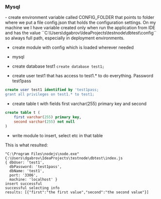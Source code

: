 <h3>Mysql</h3>
- create environment variable called CONFIG_FOLDER that points to folder where we put
a file config.json that holds the configuration settings. On my machine we I have variable
created only when run the application from IDE and has the value ``C:\Users\dgabrov\IdeaProjects\testnode\dbtest\config``
so always full path, especially in deployment environments. 

- create module with config which is loaded wherever needed

- mysql

- create database test1
``create database test1;``
 
- create user test1 that has access to test1.* to do everything. Password test1pass
```sql
create user test1 identified by 'test1pass;
grant all privileges on test1.* to test1;
```
- create table t with fields first varchar(255) primary key and second
```sql
create table t (
    first varchar(255) primary key, 
    second varchar(255) not null
)
```
- write module to insert, select etc in that table

This is what resulted:

```text
"C:\Program Files\nodejs\node.exe" C:\Users\dgabrov\IdeaProjects\testnode\dbtest\index.js
{ dbUser: 'test1',
  dbPassword: 'test1pass',
  dbName: 'test1',
  port: '3306',
  machine: 'localhost' }
insert successful
successful selecting info
results: [{"first":"the first value","second":"the second value"}]

```

